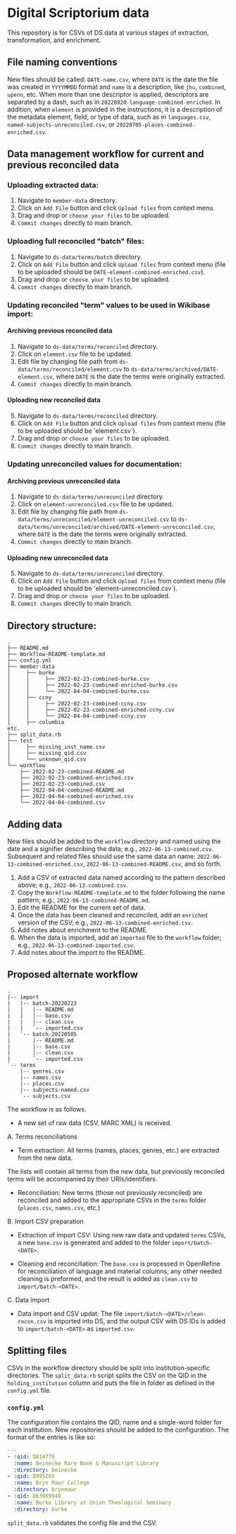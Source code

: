 # Digital Scriptorium data

This repository is for CSVs of DS data at various stages of extraction, transformation, and enrichment.

## File naming conventions

New files should be called: `DATE-name.csv`, where `DATE` is the date the file was created in `YYYYMMDD` format and `name` is a description, like `jhu`, `combined`, `upenn`, etc. When more than one descriptor is applied, descriptors are separated by a dash, such as in `20220920-language-combined-enriched`. In addition, when `element` is provided in the instructions, it is a description of the metadata element, field, or type of data, such as in `languages.csv`, `named-subjects-unreconciled.csv`, or `20220705-places-combined-enriched.csv`. 

## Data management workflow for current and previous reconciled data

### Uploading extracted data:

1. Navigate to `member-data` directory.
2. Click on `Add File` button and click `Upload files` from context menu.
3. Drag and drop or `choose your files` to be uploaded.
4. `Commit changes` directly to main branch.

### Uploading full reconciled "batch" files:

1. Navigate to `ds-data/terms/batch` directory.
2. Click on `Add File` button and click `Upload files` from context menu (file to be uploaded should be `DATE-element-combined-enriched.csv`).
3. Drag and drop or `choose your files` to be uploaded.
4. `Commit changes` directly to main branch.

### Updating reconciled "term" values to be used in Wikibase import:

#### Archiving previous reconciled data

1. Navigate to `ds-data/terms/reconciled` directory.
2. Click on `element.csv` file to be updated.
3. Edit file by changing file path from `ds-data/terms/reconciled/element.csv` to `ds-data/terms/archived/DATE-element.csv`, where `DATE` is the date the terms were originally extracted.
4. `Commit changes` directly to main branch.

#### Uploading new reconciled data

5. Navigate to `ds-data/terms/reconciled` directory.
6. Click on `Add File` button and click `Upload files` from context menu (file to be uploaded should be 'element.csv`).
7. Drag and drop or `choose your files` to be uploaded.
8. `Commit changes` directly to main branch.

### Updating unreconciled values for documentation:

#### Archiving previous unreconciled data

1. Navigate to `ds-data/terms/unreconciled` directory.
2. Click on `element-unreconciled.csv` file to be updated.
3. Edit file by changing file path from `ds-data/terms/unreconciled/element-unreconciled.csv` to `ds-data/terms/unreconciled/archived/DATE-element-unreconciled.csv`, where `DATE` is the date the terms were originally extracted.
4. `Commit changes` directly to main branch.

#### Uploading new unreconciled data

5. Navigate to `ds-data/terms/unreconciled` directory.
6. Click on `Add File` button and click `Upload files` from context menu (file to be uploaded should be 'element-unreconciled.csv`).
7. Drag and drop or `choose your files` to be uploaded.
8. `Commit changes` directly to main branch.


## Directory structure:

```text
.
├── README.md
├── Workflow-README-template.md
├── config.yml
├── member-data
│     ├── burke
│     │     ├── 2022-02-23-combined-burke.csv
│     │     ├── 2022-02-23-combined-enriched-burke.csv
│     │     └── 2022-04-04-combined-burke.csv
│     ├── ccny
│     │     ├── 2022-02-23-combined-ccny.csv
│     │     ├── 2022-02-23-combined-enriched-ccny.csv
│     │     └── 2022-04-04-combined-ccny.csv
│     ├── columbia
etc.
├── split_data.rb
├── test
│     ├── missing_inst_name.csv
│     ├── missing_qid.csv
│     └── unknown_qid.csv
└── workflow
    ├── 2022-02-23-combined-README.md
    ├── 2022-02-23-combined-enriched.csv
    ├── 2022-02-23-combined.csv
    ├── 2022-04-04-combined-README.md
    ├── 2022-04-04-combined-enriched.csv
    └── 2022-04-04-combined.csv

  ```

## Adding data

New files should be added to the `workflow` directory and named using the date
and a signifier describing the data; e.g., `2022-06-13-combined.csv`. Subsequent
and related files should use the same data an name:
`2022-06-13-combined-enriched.csv`, `2022-06-13-combined-README.csv`, and so
forth.

1. Add a CSV of extracted data named according to the pattern described above;
   e.g., `2022-06-13-combined.csv`.
2. Copy the `Workflow-README-template.md` to the folder following the name
   pattern; e.g., `2022-06-13-combined-README.md`.
3. Edit the README for the current set of data.
4. Once the data has been cleaned and reconciled, add an `enriched` version of
   the CSV; e.g., `2022-06-13-combined-enriched.csv`.
5. Add notes about enrichment to the README.
6. When the data is imported, add an `imported` file to the `workflow` folder;
   e.g., `2022-06-13-combined-imported.csv`.
7. Add notes about the import to the README.

## Proposed alternate workflow

```
.
|-- import
|   |-- batch-20220223
|   |   |-- README.md
|   |   |-- base.csv
|   |   |-- clean.csv
|   |   `-- imported.csv
|   `-- batch-20220505
|       |-- README.md
|       |-- base.csv
|       |-- clean.csv
|       `-- imported.csv
`-- terms
    |-- genres.csv
    |-- names.csv
    |-- places.csv
    |-- subjects-named.csv
    `-- subjects.csv
```

The workflow is as follows.

- A new set of raw data (CSV, MARC XML) is received.

A. Terms reconciliations

- Term extraction: All terms (names, places, genres, etc.) are extracted from
  the new data.

The lists will contain all terms from the new data, but previously reconciled
terms will be accompanied by their URIs/identifiers.

- Reconciliation: New terms (those not previously reconciled) are reconciled
  and added to the appropriate CSVs in the `terms` folder (`places.csv`,
  `names.csv`, etc.)

B. Import CSV preparation

- Extraction of import CSV: Using new raw data and updated `terms` CSVs, a new
  `base.csv` is generated and added to the folder `import/batch-<DATE>`.

- Cleaning and reconciliation: The `base.csv` is processed in OpenRefine for
  reconciliation of language and material columns; any other needed cleaning is
  preformed, and the result is added as `clean.csv` to
  `import/batch-<DATE>`.

C. Data import

- Data import and CSV updat: The file `import/batch-<DATE>/clean-recon.csv` is
  imported into DS, and the output CSV with DS IDs is added to
  `import/batch-<DATE>` as `imported.csv`.

## Splitting files

CSVs in the workflow directory should be split into institution-specific
directories. The `split_data.rb` script splits the CSV on the QID in the
`holding_institution` column and puts the file in folder as defined in the
`config.yml` file.

### `config.yml`

The configuration file contains the QID, name and a single-word folder for each
institution. New repositories should be added to the configuration. The format
of the entries is like so:

```yaml
---
- :qid: Q814779
  :name: Beinecke Rare Book & Manuscript Library
  :directory: beinecke
- :qid: Q995265
  :name: Bryn Mawr College
  :directory: brynmawr
- :qid: Q63969940
  :name: Burke Library at Union Theological Seminary
  :directory: burke
```

`split_data.rb` validates the config file and the CSV.
